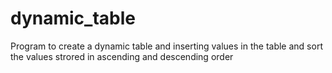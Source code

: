# dynamic_table
Program to create a dynamic table and inserting values in the table and sort the values strored in ascending and descending order
